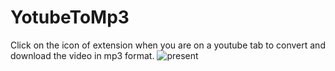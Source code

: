 # YotubeToMp3

Click on the icon of extension when you are on a youtube tab to convert and download the video in mp3 format.
![present](https://user-images.githubusercontent.com/47028393/81024777-2ae61780-8e7d-11ea-8e1c-379e1d3f93a7.gif)

